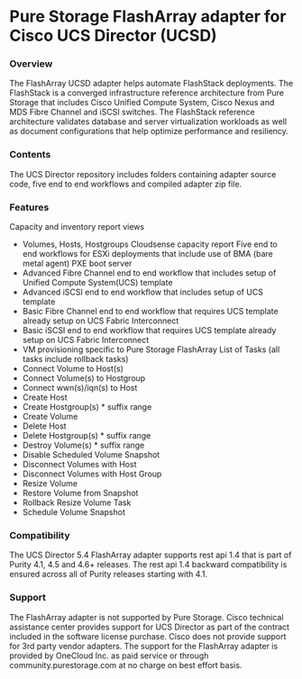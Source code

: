 # Pure Storage FlashArray adapter for Cisco UCS Director (UCSD)


### Overview
The FlashArray UCSD adapter helps automate FlashStack deployments.  The FlashStack is a converged infrastructure reference architecture from Pure Storage that includes Cisco Unified Compute System, Cisco Nexus and MDS Fibre Channel and iSCSI switches.  The FlashStack reference architecture validates database and server virtualization workloads as well as document configurations that help optimize performance and resiliency.

### Contents
The UCS Director repository includes folders containing adapter source code, five end to end workflows and compiled adapter zip file.


### Features

Capacity and inventory report views
* Volumes, Hosts, Hostgroups
Cloudsense capacity report
Five end to end workflows for ESXi deployments that include use of BMA (bare metal agent) PXE boot server
* Advanced Fibre Channel end to end workflow that includes setup of Unified Compute System(UCS) template
* Advanced iSCSI end to end workflow that includes setup of UCS template
* Basic Fibre Channel end to end workflow that requires UCS template already setup on UCS Fabric Interconnect
* Basic iSCSI end to end workflow that requires UCS template already setup on UCS Fabric Interconnect
* VM provisioning specific to Pure Storage FlashArray
List of Tasks (all tasks include rollback tasks)
* Connect Volume to Host(s)
* Connect Volume(s) to Hostgroup
* Connect wwn(s)/iqn(s) to Host
* Create Host
* Create Hostgroup(s) * suffix range
* Create Volume
* Delete Host
* Delete Hostgroup(s) * suffix range
* Destroy Volume(s) * suffix range
* Disable Scheduled Volume Snapshot
* Disconnect Volumes with Host
* Disconnect Volumes with Host Group
* Resize Volume
* Restore Volume from Snapshot
* Rollback Resize Volume Task
* Schedule Volume Snapshot

### Compatibility
The UCS Director 5.4 FlashArray adapter supports rest api 1.4 that is part of Purity 4.1, 4.5 and 4.6+ releases.  The rest api 1.4 backward compatibility is ensured across all of Purity releases starting with 4.1.

### Support
The FlashArray adapter is not supported by Pure Storage.  Cisco technical assistance center provides support for UCS Director as part of the contract included in the software license purchase.  Cisco does not provide support for 3rd party vendor adapters.  The support for the FlashArray adapter is provided by OneCloud Inc. as paid service or through community.purestorage.com at no charge on best effort basis.


